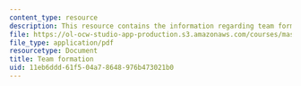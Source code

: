 ```yaml
---
content_type: resource
description: This resource contains the information regarding team formation.
file: https://ol-ocw-studio-app-production.s3.amazonaws.com/courses/mas-965-nextlab-i-designing-mobile-technologies-for-the-next-billion-users-fall-2008/11eb6ddd61f504a78648976b473021b0_MITMAS_965F08_Lec03_team.pdf
file_type: application/pdf
resourcetype: Document
title: Team formation
uid: 11eb6ddd-61f5-04a7-8648-976b473021b0
---
```

